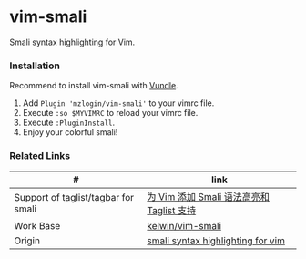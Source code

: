 vim-smali
===

Smali syntax highlighting for Vim.

### Installation

Recommend to install vim-smali with [Vundle](https://github.com/VundleVim/Vundle.vim#about).

1. Add `Plugin 'mzlogin/vim-smali'` to your vimrc file.
2. Execute `:so $MYVIMRC` to reload your vimrc file.
3. Execute `:PluginInstall`.
4. Enjoy your colorful smali!

### Related Links

| #                                   | link                                                                                                                   |
|-------------------------------------|------------------------------------------------------------------------------------------------------------------------|
| Support of taglist/tagbar for smali | [为 Vim 添加 Smali 语法高亮和 Taglist 支持](http://www.mazhuang.org/2015/06/23/vim-taglist-smali/)                     |
| Work Base                           | [kelwin/vim-smali](https://github.com/kelwin/vim-smali)                                                                |
| Origin                              | [smali syntax highlighting for vim](http://androidcracking.blogspot.hk/2011/03/smali-syntax-highlighting-for-vim.html) |
